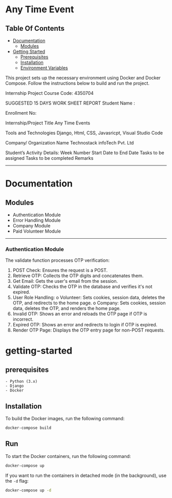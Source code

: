 

# Any Time Event

## Table Of Contents

- [Documentation](#Documentation)
  - [Modules](#modules)
- [Getting Started](#getting-started)
  - [Prerequisites](#prerequisites)
  - [Installation](#installation)
  - [Environment Variables](#environment-variables)
<!-- - [Usage](#usage) -->


This project sets up the necessary environment using Docker and Docker Compose. Follow the instructions below to build and run the project.


Internship Project	Course Code: 4350704


SUGGESTED 15 DAYS WORK SHEET REPORT
Student Name :	

Enrollment No:	

Internship/Project Title	Any Time Events

Tools and Technologies	Django, Html, CSS, Javasricpt, Visual Studio Code

Company/ Organization Name	Technostack infoTech Pvt. Ltd

Student’s Activity Details:
	Week
Number	Start Date to
End Date	Tasks to be assigned	Tasks to be completed	Remarks	
	
---


# Documentation


  ## Modules

   - Authentication Module
   - Error Handling Module
   - Company Module
   - Paid Volunteer Module
---

  ### Authentication Module  
  The validate function processes OTP verification:
1.	POST Check: Ensures the request is a POST.
2.	Retrieve OTP: Collects the OTP digits and concatenates them.
3.	Get Email: Gets the user's email from the session.
4.	Validate OTP: Checks the OTP in the database and verifies it's not expired.
5.	User Role Handling:
    o	Volunteer: Sets cookies, session data, deletes the OTP, and redirects to the home page.
    o	Company: Sets cookies, session data, deletes the OTP, and renders the home page.
6.	Invalid OTP: Shows an error and reloads the OTP page if OTP is incorrect.
7.	Expired OTP: Shows an error and redirects to login if OTP is expired.
8.	Render OTP Page: Displays the OTP entry page for non-POST requests.




# getting-started

## prerequisites

    - Python (3.x)
    - Django
    - Docker




## Installation

To build the Docker images, run the following command:

```bash
docker-compose build
```

## Run

To start the Docker containers, run the following command:

```bash
docker-compose up
```

If you want to run the containers in detached mode (in the background), use the `-d` flag:

```bash
docker-compose up -d
```

